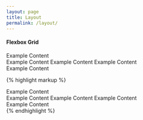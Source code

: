 ```yaml
---
layout: page
title: Layout
permalink: /layout/
---
```


<h4 class="heading-medium">Flexbox Grid</h4>

<div class="example">
    <div class="flex-grid">
        <div class="flex-grid__col">Example Content</div>
        <div class="flex-grid__col">
        Example Content
        Example Content
        Example Content
        </div>
        <div class="flex-grid__col">Example Content</div>
    </div>
</div>


{% highlight markup %}
<!-- flex panel -->
<div class="flex-grid">
    <div class="flex-grid__col">Example Content</div>
    <div class="flex-grid__col">
    Example Content
    Example Content
    Example Content
    </div>
    <div class="flex-grid__col">Example Content</div>
</div>
<!-- flex panel -->
{% endhighlight %}
